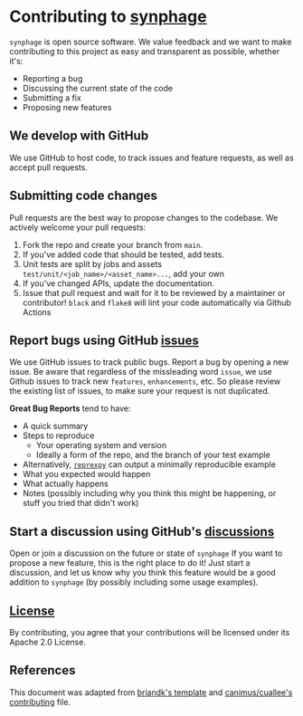 # Contributing to [synphage](https://github.com/vestalisvirginis/synphage)

`synphage` is open source software. We value feedback and we want to make contributing to this project as
easy and transparent as possible, whether it's:

- Reporting a bug
- Discussing the current state of the code
- Submitting a fix
- Proposing new features

## We develop with GitHub
We use GitHub to host code, to track issues and feature requests, as well as accept pull requests.

## Submitting code changes
Pull requests are the best way to propose changes to the codebase. We actively welcome your pull requests:

1. Fork the repo and create your branch from `main`.
1. If you've added code that should be tested, add tests.
1. Unit tests are split by jobs and assets `test/unit/<job_name>/<asset_name>...`, add your own
1. If you've changed APIs, update the documentation.
1. Issue that pull request and wait for it to be reviewed by a maintainer or contributor! `black` and `flake8` will lint your code automatically via Github Actions

## Report bugs using GitHub [issues](https://github.com/vestalisvirginis/synphage/issues)
We use GitHub issues to track public bugs. Report a bug by opening a new issue.
Be aware that regardless of the missleading word `issue`, we use Github issues to track new `features`, `enhancements`, etc.
So please review the existing list of issues, to make sure your request is not duplicated.

**Great Bug Reports** tend to have:

- A quick summary
- Steps to reproduce
  - Your operating system and version
  - Ideally a form of the repo, and the branch of your test example
- Alternatively, [`reprexpy`](https://github.com/crew102/reprexpy) can output a minimally reproducible example
- What you expected would happen
- What actually happens
- Notes (possibly including why you think this might be happening, or stuff you tried that didn't work)

## Start a discussion using GitHub's [discussions](https://github.com/vestalisvirginis/synphage/discussions)
Open or join a discussion on the future or state of `synphage`
If you want to propose a new feature, this is the right place to do it! Just start a discussion, and
let us know why you think this feature would be a good addition to `synphage` (by possibly including some usage examples).

## [License](https://github.com/vestalisvirginis/synphage/blob/main/LICENSE)
By contributing, you agree that your contributions will be licensed under its Apache 2.0 License.

## References
This document was adapted from [briandk's template](https://gist.github.com/briandk/3d2e8b3ec8daf5a27a62) and [canimus/cuallee's contributing](https://github.com/canimus/cuallee/blob/main/CONTRIBUTING.md) file.